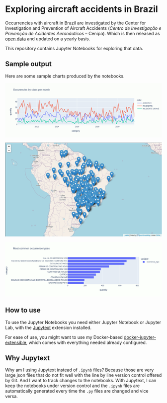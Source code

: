 # Exploring aircraft accidents in Brazil

Occurrencies with aircraft in Brazil are investigated by the Center for
Investigation and Prevention of Aircraft Accidents (*Centro de
Investigação e Prevenção de Acidentes Aeronáuticos* – Cenipa). Which is
then released as
[open data](https://dados.gov.br/dataset/ocorrencias-aeronauticas-da-aviacao-civil-brasileira)
and updated on a yearly basis.

This repository contains Jupyter Notebooks for exploring that data.

## Sample output

Here are some sample charts produced by the notebooks.

![Line chart of occurrencies by type per month.](images/occurrences-by-type-per-month.gif)

![Location of aircraft accidents in Brazil in 2020.](images/location-of-aircraft-accidents-in-2020.png)

![Bar chart of the most common occurrence types.](images/most-common-occurrence-types.png)

## How to use

To use the Jupyter Notebooks you need either Jupyter Notebook or
Jupyter Lab, with the
[Jupytext](https://jupytext.readthedocs.io/en/latest/) extension
installed.

For ease of use, you might want to use my Docker-based
[docker-jupyter-extensible](https://github.com/augusto-herrmann/docker-jupyter-extensible),
which comes with everything needed already configured.

## Why Jupytext

Why am I using Jupytext instead of `.ipynb` files? Because those are
very large json files that do not fit well with the line by line version
control offered by Git. And I want to track changes to the notebooks.
With Jupytext, I can keep the notebooks under version control and the
`.ipynb` files are automatically generated every time the `.py` files
are changed and vice versa.
